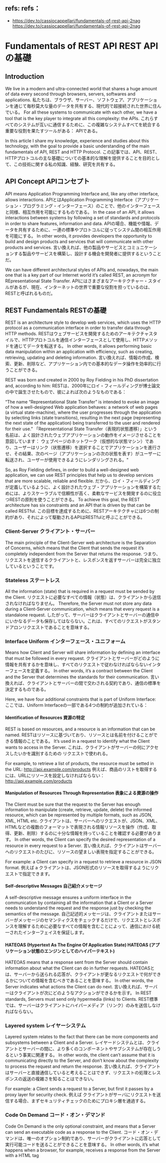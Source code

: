 ## refs: refs：

- https://dev.to/cassiocappellari/fundamentals-of-rest-api-2nag https://dev.to/cassiocappellari/fundamentals-of-rest-api-2nag

# Fundamentals of REST API REST APIの基礎

## Introduction

We live in a modern and ultra-connected world that shares a huge amount of data every second through browsers, servers, softwares and applications.
私たちは、ブラウザ、サーバー、ソフトウェア、アプリケーションを通じて毎秒莫大な量のデータを共有する、現代的で超接続された世界に住んでいる。
For all these systems to communicate with each other, we have a tool that is the key player to integrate all this complexity: the APIs.
これらすべてのシステムが互いに通信するために、この複雑なシステムすべてを統合する重要な役割を果たすツールがある： APIである。

In this article I share my knowledge, experience and studies about this technology, with the goal to provide a basic understanding of the main fundamentals of API, REST and HTTP Protocol.
この記事では、API、REST、HTTPプロトコルの主な基礎についての基本的な理解を提供することを目的として、この技術に関する私の知識、経験、研究を共有する。

## API Concept APIコンセプト

API means Application Programming Interface and, like any other interface, allows interactions.
APIとはApplication Programming Interface（アプリケーション・プログラミング・インターフェース）のことで、他のインターフェースと同様、相互作用を可能にするものである。
In the case of an API, it allows interactions between systems by following a set of standards and protocols in order to share features, information and data.
APIの場合、機能や情報、データを共有するために、一連の標準やプロトコルに従ってシステム間の相互作用を可能にする。
In other words, it provides developers the opportunity to build and design products and services that will communicate with other products and services.
言い換えれば、他の製品やサービスとコミュニケーションする製品やサービスを構築し、設計する機会を開発者に提供するということだ。

We can have different architectural styles of APIs and, nowadays, the main one that is a key part of our Internet world it’s called REST, an acronym for REpresentational State Transfer.
APIにはさまざまなアーキテクチャー・スタイルがあるが、現在、インターネットの世界で重要な役割を担っているのは、RESTと呼ばれるものだ。

## REST Fundamentals RESTの基礎

REST is an architecture style to develop web services, which uses the HTTP protocol as a communication interface in order to transfer data through HTTP methods.
RESTはウェブサービスを開発するためのアーキテクチャスタイルで、HTTPプロトコルを通信インターフェースとして使用し、HTTPメソッドを通じてデータを転送する。
In other words, it allows performing basic data manipulation within an application with efficiency, such as creating, retrieving, updating and deleting information.
言い換えれば、情報の作成、検索、更新、削除など、アプリケーション内での基本的なデータ操作を効率的に行うことができる。

REST was born and created in 2000 by Roy Fielding in his PhD dissertation and, according to him:
RESTは、2000年にロイ・フィールディングが博士論文の中で誕生させたもので、彼によれば次のようなものである：

“The name “Representational State Transfer” is intended to evoke an image of how a well-designed Web application behaves: a network of web pages (a virtual state-machine), where the user progresses through the application by selecting links (state transitions), resulting in the next page (representing the next state of the application) being transferred to the user and rendered for their use.”
「Representational State Transfer（表現的状態遷移）」という名前は、よく設計されたウェブアプリケーションの動作をイメージさせることを意図しています： ウェブページのネットワーク（仮想的な状態マシン）であり、ユーザーはリンク（状態遷移）を選択することでアプリケーションを進行させ、その結果、次のページ（アプリケーションの次の状態を表す）がユーザーに転送され、ユーザーが使用できるようにレンダリングされる。"

So, as Roy Fielding defines, in order to build a well-designed web application, we can use REST principles that help us to develop services that are more scalable, reliable and flexible.
だから、ロイ・フィールディングが定義しているように、よく設計されたウェブ・アプリケーションを構築するためには、よりスケーラブルで信頼性が高く、柔軟なサービスを開発するのに役立つRESTの原則を使うことができる。
To achieve this goal, the REST architecture has six constraints and an API that is driven by that can be called RESTful.
この目標を達成するために、RESTアーキテクチャには6つの制約があり、それによって駆動されるAPIはRESTfulと呼ぶことができる。

### Client-Server クライアント・サーバー

The main principle of the Client-Server web architecture is the Separation of Concerns, which means that the Client that sends the request it’s completely independent from the Server that returns the response.
つまり、リクエストを送信するクライアントと、レスポンスを返すサーバーは完全に独立しているということです。

### Stateless ステートレス

All the information (state) that is required in a request must be sended by the Client.
リクエストに必要なすべての情報（状態）は、クライアントから送信されなければなりません。
Therefore, the Server must not store any data during a Client-Server communication, which means that every request is a standalone request.
したがって、サーバーはクライアントとサーバーの通信中にいかなるデータも保存してはならない。これは、すべてのリクエストがスタンドアロンリクエストであることを意味する。

### Interface Uniform インターフェース・ユニフォーム

Means how Client and Server will share information by defining an interface that must be followed in every request.
クライアントとサーバーがどのように情報を共有するかを意味し、すべてのリクエストで従わなければならないインターフェースを定義する。
In other words, it’s a contract between the Client and the Server that determines the standards for their communication.
言い換えれば、クライアントとサーバーの間で交わされる契約であり、通信の標準を決定するものである。

Here, we have four additional constraints that is part of Uniform Interface:
ここでは、Uniform Interfaceの一部である4つの制約が追加されている：

#### Identification of Resources 資源の特定

REST is based on resources, and a resource is an information that can be named.
RESTはリソースに基づいており、リソースとは名前を付けることができる情報のことである。
It’s used in a request to identify what the Client wants to access in the Server.
これは、クライアントがサーバーの何にアクセスしたいかを識別するための リクエストで使われる。

For example, to retrieve a list of products, the resource must be setted in the URL: http://api.example.com/products
例えば、商品のリストを取得するには、URLにリソースを設定しなければならない： http://api.example.com/products

#### Manipulation of Resources Through Representation 表象による資源の操作

The Client must be sure that the request to the Server has enough information to manipulate (create, retrieve, update, delete) the informed resource, which can be represented by multiple formats, such as JSON, XML, HTML etc.
クライアントは、サーバーへのリクエストが、JSON、XML、HTMLなどの複数のフォーマットで表現される情報リソースを操作（作成、取得、更新、削除）するのに十分な情報を持っていることを確認する必要があります。
In other words, the Client can specify the desired representation of a resource in every request to a Server.
言い換えれば、クライアントはサーバーへのリクエストのたびに、リソースの望ましい表現を指定することができる。

For example: a Client can specify in a request to retrieve a resource in JSON format.
例えば a クライアントは、JSON形式のリソースを取得するようにリクエストで指定できます。

#### Self-descriptive Messages 自己紹介メッセージ

A self-descriptive message ensures a uniform interface in the communication by containing all the information that a Client or a Server needs to understand the request and the response just by checking the semantics of the message.
自己記述的メッセージは、クライアントまたはサーバーがメッセージのセマンティクスをチェックするだけで、リクエストとレスポンスを理解するために必要なすべての情報を含むことによって、通信における統一されたインターフェイスを保証します。

#### HATEOAS (Hypertext As The Engine Of Application State) HATEOAS (アプリケーション状態のエンジンとしてのハイパーテキスト)

HATEOAS means that a response sent from the Server should contain information about what the Client can do in further requests.
HATEOASとは、サーバーから送られる応答が、クライアントが更なるリクエストで何ができるかについての情報を含むべきであることを意味する。
In other words, the Server indicates what actions the Client can do next.
言い換えれば、サーバーはクライアントが次にどのようなアクションができるかを示す。
In REST standards, Servers must send only hypermedia (links) to Clients.
REST標準では、サーバーはクライアントにハイパーメディア（リンク）のみを送信しなければならない。

### Layered system レイヤーシステム

Layered system relates to the fact that there can be more components and subsystems between a Client and a Server.
レイヤードシステムとは、クライアントとサーバーの間に、より多くのコンポーネントやサブシステムが存在しうるという事実に関連する。
In other words, the client can’t assume that it is communicating directly to the Server, and don’t know about the complexity to process the request and return the response.
言い換えれば、クライアントはサーバーと直接通信していると考えることはできず、リクエストの処理とレスポンスの返送の複雑さを知ることはできない。

For example: a Client sends a request to a Server, but first it passes by a proxy layer for security check.
例えば クライアントがサーバにリクエストを送信する場合、まずセキュリティチェックのためにプロキシ層を通過する。

### Code On Demand コード・オン・デマンド

Code On Demand is the only optional constraint, and means that a Server can send an executable code as a response to the Client.
コード・オン・デマンドは、唯一のオプション制約であり、サーバーがクライアントに応答として実行可能コードを送ることができることを意味する。
In other words, it’s what happens when a browser, for example, receives a response from the Server with a HTML tag <script> so, when the HTML document is loaded, the script can be executed.
言い換えれば、たとえばブラウザがサーバーからHTMLタグ<script>付きのレスポンスを受け取ったときに、HTMLドキュメントが読み込まれたときにスクリプトを実行できるようにすることです。

## Request Anatomy リクエスト解剖学

Basically, a Client request has 4 main elements that compose all the information that is needed to interact with the Server.
基本的に、クライアントリクエストには4つの主要な要素があり、サーバーとやり取りするために必要なすべての情報を構成します。

### URL URL

URL means Uniform Resource Locator, which is the address to not just identify a resource, but also to specify how to access it.
URLとはUniform Resource Locator（ユニフォーム・リソース・ロケーター）のことで、リソースを識別するだけでなく、そのリソースへのアクセス方法を指定するためのアドレスである。
In an API, the URL can be named as Base URL, which means that is the base address that will be used in every request.
APIでは、URLはベースURLと名付けることができる。これは、すべてのリクエストで使用されるベースアドレスであることを意味する。

For example: http://api.example.com
例えば http://api.example.com

### URI URI

URI means Uniform Resource Identifier, which is used in the URL to specify which resource the Client would like to access in a request.
URIとはUniform Resource Identifier(統一資源識別子)のことで、クライアントがリクエストの中でどのリソースにアクセスしたいかを指定するためにURLで使われる。

For example: http://api.example.com/products
例えば http://api.example.com/products

URL: http://api.example.com/
URL http://api.example.com/

URI: /products
URI： /製品

Therefore, every URL is an URI, but not all URIs are URLs.
したがって、すべてのURLはURIであるが、すべてのURIがURLというわけではない。

### Parameters パラメーター

Parameters are information that can be sended in a request by the Client in order to influence the response by the Server.
パラメータとは、サーバーのレスポンスに影響を与えるために、クライアントがリクエストで送信できる情報のことです。
REST has 4 types of parameters, and its use will depend on the type of action that the request demands.
RESTには4種類のパラメータがあり、その使い方はリクエストが要求するアクションの種類によって異なる。

### Body Params ボディ・パラメータ

The Body, like the name says, it’s the body of the request which contains all the data that the Server needs to successfully process the request.
Bodyは、その名の通りリクエストのボディで、サーバーがリクエストを正常に処理するために必要なすべてのデータを含んでいます。
Therefore, it’s only used in requests that must send information, such as create or update.
そのため、createやupdateなど、情報を送信しなければならないリクエストでのみ使用される。

Example of a request body in JSON format:
JSON形式のリクエストボディの例：

```json
{
    “name”: “Laptop”,
    “price”: 1000
    “available”: true
}
```

### Route Params ルート・パラメータ

Route params are parameters inserted in the URL with the information to identify a specific resource in order to take an action, such as: retrieve, edit, update or delete.
Route paramsは、次のようなアクションを実行するために、特定のリソースを識別するための情報をURLに挿入するパラメータです： 取得、編集、更新、削除などです。

For example: http://api.example.com/products/1
例えば http://api.example.com/products/1

In this given example, the route param with value 1 identifies the resource that will be manipulated in the request.
この例では、値1を持つルートパラメータは、リクエストで操作されるリソー スを特定する。

### Query Params クエリ・パラム

Query params are also parameters inserted in the URL, but with the main difference that it’s use cases are related to filter and search information about a resource, or even paginate and ordinate the results.
クエリパラメータもURLに挿入されるパラメータですが、主な違いは、リソースに関する情報のフィルタリングや検索、あるいは結果のページ分割や整列に使用されることです。

For example:
例えば、こうだ：

http://api.example.com/products?name=laptop&available=true
http://api.example.com/products?name=laptop&available=true

In this given example, the Client communicates to the Server that the request is to retrieve products with name equals laptop, and available equals true.
この例では、Clientは、nameがlaptopでavailableがtrueに等しい製品を検索することをServerに伝える。

### Headers ヘッダー

Headers allows sending extra information in a request, such as authentication tokens and content types.
ヘッダは、認証トークンやコンテントタイプのような追加情報をリクエストに送ることができます。

For example:
例えば、こうだ：

```
Authorization: Bearer token
Accept: application/json
```

In this given example, the Client is sending extra data informing not just it's credentials to access a resource, but also a desired response format.
この例では、クライアントはリソースにアクセスするためのクレデンシャルだけでなく、 希望する応答フォーマットも知らせる追加データを送信している。

## HTTP PROTOCOL httpプロトコル

Alright, now that we have a basic understanding of REST fundamentals and it’s constraints, let’s talk about the communication standard that rules the Internet world by defining the interaction patterns between Clients and Servers: the HTTP Protocol (HyperText Transfer Protocol).
さて、RESTの基礎と制約を理解したところで、クライアントとサーバー間の相互作用パターンを定義することで、インターネットの世界を支配している通信標準について話そう： HTTPプロトコル（HyperText Transfer Protocol）です。

The HTTP Protocol determines not just the methods that are allowed in a REST API, which means the action types that the Client can demand in a request, but also the status codes that the Server returns as a response in order to have a good communication flow.
HTTPプロトコルは、REST APIで許可されるメソッド、つまりクライアントがリクエストで要求できるアクションタイプだけでなく、サーバーが良好な通信フローを持つためにレスポンスとして返すステータスコードも決定する。

### HTTP Methods HTTP メソッド

There are 5 main methods that a Client can use in a request in order to manipulate an API resource, which are related with the 5 basic data manipulation types in a database, such: Create, Retrieve, Update and Delete.
クライアントがAPIリソースを操作するためにリクエストで使用できる主なメソッドは5つあり、これはデータベースにおける5つの基本的なデータ操作タイプと関連している： Create、Retrieve、Update、Deleteです。

4.1.1 GET
4.1.1 GET

This method is used to retrieve data from a Server by indicating the resource in the URL.
このメソッドは、URLにリソースを指定してサーバーからデータを取得するために使用される。
For example, to request a list of products of an API, the Client might send:
例えば、あるAPIの製品リストを要求する場合、クライアントは次のように送信する：

GET http://api.example.com/products
http://api.example.com/products

4.1.2 POST
4.1.2 POST

This method is used to create a new resource in the Server by indicating it in the URL and sending the resource data in the request body.
このメソッドは、URLでリソースを示し、リクエストボディでリソースデータを送信することによって、サーバーに新しいリソースを作成するために使用されます。

For example:
例えば、こうだ：

POST http://api.example.com/products
POST http://api.example.com/products

Request body in JSON format:
JSON形式のリクエストボディ：

```json
{
    “name”: “Laptop II”,
    “price”: 1000
    “available”: true
}
```

In this given example, a new product will be created in the database with this provided information.
この例では、提供された情報を使ってデータベースに新しい商品が作成される。

4.1.3 PUT
4.1.3 PUT

This method is used to update a resource data in the Server by identifying it in the URL, and sending the information that will be updated in the request body.
このメソッドは、URLでリソースデータを特定し、リクエストボディで更新される情報を送信することで、サーバー内のリソースデータを更新するために使用されます。

PUT http://api.example.com/products/1
PUT http://api.example.com/products/1

Request body in JSON format:
JSON形式のリクエストボディ：

```json
{
    “name”: “Laptop”,
    “price”: 5000,
    “available”: false
}
```

In this given example, the product with ID 1 will be updated.
この例では、ID 1の製品が更新される。

4.1.4 PATCH
4.1.4 パッチ

This method is also used to update a resource data in the Server by identifying it in the URL, but with the main difference of updating just a specific information.
このメソッドも、URLでリソースデータを特定し、サーバー内のリソースデータを更新するために使用されますが、特定の情報のみを更新するという大きな違いがあります。

PATCH http://api.example.com/products/1
パッチ http://api.example.com/products/1

Request body in JSON format:
JSON形式のリクエストボディ：

```json
{
    “available”: true
}
```

In this given example, just the available property of the product with ID 1 will be updated.
この例では、ID 1の商品のavailableプロパティだけが更新されます。

4.1.5 DELETE
4.1.5 DELETE

This method is used to delete a resource in the Server by identifying it in the URL.
このメソッドは、URLでリソースを特定することにより、サーバー内のリソースを削除するために使用されます。

For example:
例えば、こうだ：

DELETE http://api.example.com/products/1
DELETE http://api.example.com/products/1

In this given example, the product with ID 1 will be deleted.
この例では、ID 1の製品が削除される。

### HTTP Status Code HTTP ステータスコード

The HTTP Status Codes are codes returned by the Server in order to indicate the type of response in a Client’s request, facilitating the understanding just by its group and number.
HTTPステータスコードは、クライアントのリクエストのレスポンスの種類を示すためにサーバーから返されるコードで、そのグループと番号だけで理解が容易になります。

The most commonly used groups and numbers of status code are:
最もよく使われるステータスコードのグループと番号は以下の通りである：

4.2.1 Group 2
4.2.1 グループ2

Status group that indicates a successful request.
リクエストが成功したことを示すステータスグループ。

4.2.2 Group 3
4.2.2 グループ3

Status group that indicates redirect responses, which are used to inform the Client that the Server needed to perform a redirect to a new URL.
サーバーが新しいURLへのリダイレクトを実行する必要があることをクライアントに通知するために使用される、リダイレクト応答を示すステータスグループ。

4.2.3 Group 4
4.2.3 グループ4

Status group that indicates an error in the Client side, which means that the request was incorrectly builded.
クライアント側のエラーを示すステータスグループで、 リクエストのビルドに誤りがあったことを意味する。

4.2.4 Group 5
4.2.4 第5グループ

Status group that indicates an error in the Server side, which means that the request was sent correctly by the Client, but an error occurred while processing it.
サーバー側のエラーを示すステータスグループ。これは、リクエストはクライアントから正しく送信されたが、処理中にエラーが発生したことを意味する。

## Conclusion 結論

I hope that this article helped you to have a basic theoretical approach about REST fundamentals, which is an essential knowledge to every programmer that develops web services.
この記事が、ウェブサービスを開発するすべてのプログラマーにとって不可欠な知識であるRESTの基礎について、基本的な理論的アプローチを持つ助けになったことを願っている。

And, now that you have this core understanding, I invite you to read my other article that provides the basic concepts of an incredible technology for building REST APIs just by clicking on the link below.
そして、この核心的な理解を得たところで、REST APIを構築するための素晴らしいテクノロジーの基本概念を提供する私の別の記事を読んでいただきたい。

```

```
